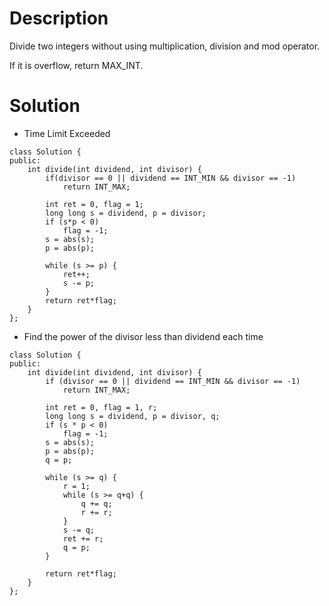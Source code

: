 # Description

Divide two integers without using multiplication, division and mod operator.

If it is overflow, return MAX_INT.

# Solution

- Time Limit Exceeded 
```
class Solution {
public:
    int divide(int dividend, int divisor) {
        if(divisor == 0 || dividend == INT_MIN && divisor == -1)
            return INT_MAX;
       
        int ret = 0, flag = 1;
        long long s = dividend, p = divisor;
        if (s*p < 0)
            flag = -1;
        s = abs(s);
        p = abs(p);
        
        while (s >= p) {
            ret++;
            s -= p;
        }
        return ret*flag;
    }
};
```

- Find the power of the divisor less than dividend each time
```
class Solution {
public:
    int divide(int dividend, int divisor) {
        if (divisor == 0 || dividend == INT_MIN && divisor == -1)
            return INT_MAX;
       
        int ret = 0, flag = 1, r;
        long long s = dividend, p = divisor, q;
        if (s * p < 0)
            flag = -1;
        s = abs(s);
        p = abs(p);
        q = p;
        
        while (s >= q) {
            r = 1;
            while (s >= q+q) {
                q += q;
                r += r;
            }
            s -= q;
            ret += r;
            q = p;
        }
        
        return ret*flag;
    }
};
```

